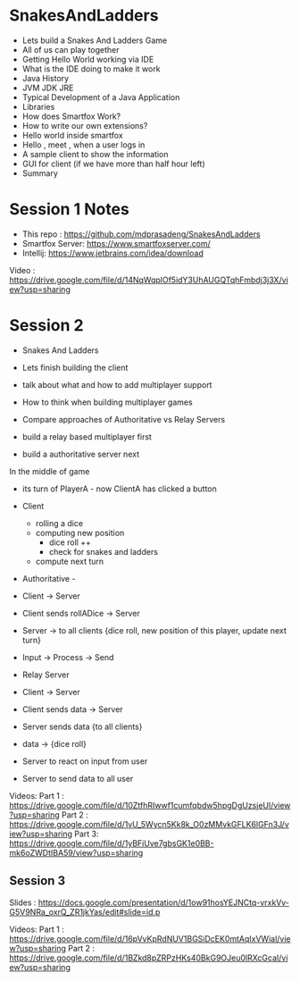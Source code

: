 # SnakesAndLadders
* Lets build a Snakes And Ladders Game
* All of us can play together 
* Getting Hello World working via IDE
* What is the IDE doing to make it work
* Java History
* JVM JDK JRE
* Typical Development of a Java Application
* Libraries
* How does Smartfox Work?
* How to write our own extensions?
* Hello world inside smartfox
* Hello <name>, meet <name>,<name> when a user logs in
* A sample client to show the information
* GUI for client (if we have more than half hour left)
* Summary

# Session 1 Notes
* This repo : https://github.com/mdprasadeng/SnakesAndLadders
* Smartfox Server: https://www.smartfoxserver.com/
* Intellij: https://www.jetbrains.com/idea/download
 
 Video : https://drive.google.com/file/d/14NqWqplOf5idY3UhAUGQTqhFmbdj3j3X/view?usp=sharing


# Session 2
* Snakes And Ladders
* Lets finish building the client
* talk about what and how to add multiplayer support
* How to think when building multiplayer games

* Compare approaches of Authoritative vs Relay Servers
* build a relay based multiplayer first
* build a authoritative server next



In the middle of game
* its turn of PlayerA - now ClientA has clicked a button
* Client 
  * rolling a dice 
  * computing new position
    * dice roll ++
    * check for snakes and ladders
  * compute next turn  

* Authoritative - 
 * Client -> Server
 * Client sends rollADice -> Server
 * Server -> to all clients {dice roll, new position of this player, update next turn}
 * Input -> Process -> Send
 

* Relay Server
 * Client -> Server
 * Client sends data -> Server
 * Server sends data {to all clients} 
 * data -> {dice roll}

* Server to react on input from user
* Server to send data to all user 
 
 Videos:
Part 1 : https://drive.google.com/file/d/10ZtfhRIwwf1cumfqbdw5hpgDgUzsjeUl/view?usp=sharing
Part 2 : https://drive.google.com/file/d/1vU_5Wycn5Kk8k_O0zMMvkGFLK6lGFn3J/view?usp=sharing
Part 3: https://drive.google.com/file/d/1yBFiUve7gbsGK1e0BB-mk6oZWDtIBA59/view?usp=sharing

 ## Session 3 
 Slides : https://docs.google.com/presentation/d/1ow91hosYEJNCtq-vrxkVv-G5V9NRa_oxrQ_ZR1jkYas/edit#slide=id.p
 
 Videos:
 Part 1 : https://drive.google.com/file/d/16pVvKpRdNUV1BGSiDcEK0mtAqIxVWial/view?usp=sharing
 Part 2 : https://drive.google.com/file/d/1BZkd8pZRPzHKs40BkG9OJeu0lRXcGcaI/view?usp=sharing 
 

